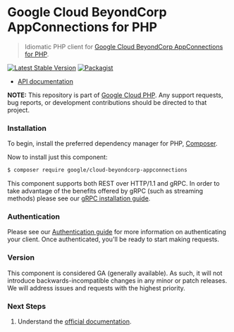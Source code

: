 # Google Cloud BeyondCorp AppConnections for PHP

> Idiomatic PHP client for [Google Cloud BeyondCorp AppConnections for PHP](https://cloud.google.com/beyondcorp-enterprise).

[![Latest Stable Version](https://poser.pugx.org/google/cloud-beyondcorp-appconnections/v/stable)](https://packagist.org/packages/google/cloud-beyondcorp-appconnections) [![Packagist](https://img.shields.io/packagist/dm/google/cloud-beyondcorp-appconnections.svg)](https://packagist.org/packages/google/cloud-beyondcorp-appconnections)

* [API documentation](https://cloud.google.com/php/docs/reference/cloud-beyondcorp-appconnections/latest)

**NOTE:** This repository is part of [Google Cloud PHP](https://github.com/googleapis/google-cloud-php). Any
support requests, bug reports, or development contributions should be directed to
that project.

### Installation

To begin, install the preferred dependency manager for PHP, [Composer](https://getcomposer.org/).

Now to install just this component:

```sh
$ composer require google/cloud-beyondcorp-appconnections
```

This component supports both REST over HTTP/1.1 and gRPC. In order to take advantage of the benefits offered by gRPC (such as streaming methods)
please see our [gRPC installation guide](https://cloud.google.com/php/grpc).

### Authentication

Please see our [Authentication guide](https://github.com/googleapis/google-cloud-php/blob/main/AUTHENTICATION.md) for more information
on authenticating your client. Once authenticated, you'll be ready to start making requests.

### Version

This component is considered GA (generally available). As such, it will not introduce backwards-incompatible changes in
any minor or patch releases. We will address issues and requests with the highest priority.

### Next Steps

1. Understand the [official documentation](https://cloud.google.com/beyondcorp-enterprise/docs).
